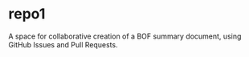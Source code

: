 # repo1
A space for collaborative creation of a BOF summary document, using GitHub Issues and Pull Requests.

